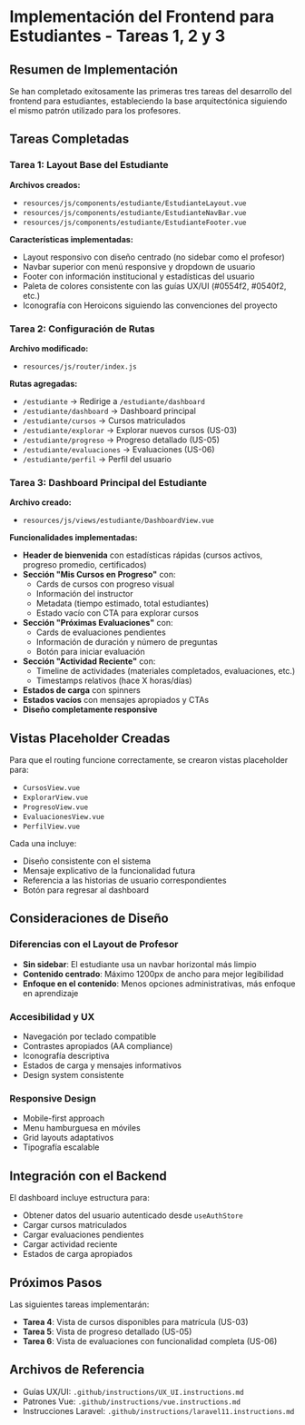 # Implementación del Frontend para Estudiantes - Tareas 1, 2 y 3

## Resumen de Implementación

Se han completado exitosamente las primeras tres tareas del desarrollo del frontend para estudiantes, estableciendo la base arquitectónica siguiendo el mismo patrón utilizado para los profesores.

## Tareas Completadas

### Tarea 1: Layout Base del Estudiante

**Archivos creados:**

- `resources/js/components/estudiante/EstudianteLayout.vue`
- `resources/js/components/estudiante/EstudianteNavBar.vue`
- `resources/js/components/estudiante/EstudianteFooter.vue`

**Características implementadas:**

- Layout responsivo con diseño centrado (no sidebar como el profesor)
- Navbar superior con menú responsive y dropdown de usuario
- Footer con información institucional y estadísticas del usuario
- Paleta de colores consistente con las guías UX/UI (#0554f2, #0540f2, etc.)
- Iconografía con Heroicons siguiendo las convenciones del proyecto

### Tarea 2: Configuración de Rutas

**Archivo modificado:**

- `resources/js/router/index.js`

**Rutas agregadas:**

- `/estudiante` → Redirige a `/estudiante/dashboard`
- `/estudiante/dashboard` → Dashboard principal
- `/estudiante/cursos` → Cursos matriculados
- `/estudiante/explorar` → Explorar nuevos cursos (US-03)
- `/estudiante/progreso` → Progreso detallado (US-05)
- `/estudiante/evaluaciones` → Evaluaciones (US-06)
- `/estudiante/perfil` → Perfil del usuario

### Tarea 3: Dashboard Principal del Estudiante

**Archivo creado:**

- `resources/js/views/estudiante/DashboardView.vue`

**Funcionalidades implementadas:**

- **Header de bienvenida** con estadísticas rápidas (cursos activos, progreso promedio, certificados)
- **Sección "Mis Cursos en Progreso"** con:
  - Cards de cursos con progreso visual
  - Información del instructor
  - Metadata (tiempo estimado, total estudiantes)
  - Estado vacío con CTA para explorar cursos
- **Sección "Próximas Evaluaciones"** con:
  - Cards de evaluaciones pendientes
  - Información de duración y número de preguntas
  - Botón para iniciar evaluación
- **Sección "Actividad Reciente"** con:
  - Timeline de actividades (materiales completados, evaluaciones, etc.)
  - Timestamps relativos (hace X horas/días)
- **Estados de carga** con spinners
- **Estados vacíos** con mensajes apropiados y CTAs
- **Diseño completamente responsive**

## Vistas Placeholder Creadas

Para que el routing funcione correctamente, se crearon vistas placeholder para:

- `CursosView.vue`
- `ExplorarView.vue`
- `ProgresoView.vue`
- `EvaluacionesView.vue`
- `PerfilView.vue`

Cada una incluye:

- Diseño consistente con el sistema
- Mensaje explicativo de la funcionalidad futura
- Referencia a las historias de usuario correspondientes
- Botón para regresar al dashboard

## Consideraciones de Diseño

### Diferencias con el Layout de Profesor

- **Sin sidebar**: El estudiante usa un navbar horizontal más limpio
- **Contenido centrado**: Máximo 1200px de ancho para mejor legibilidad
- **Enfoque en el contenido**: Menos opciones administrativas, más enfoque en aprendizaje

### Accesibilidad y UX

- Navegación por teclado compatible
- Contrastes apropiados (AA compliance)
- Iconografía descriptiva
- Estados de carga y mensajes informativos
- Design system consistente

### Responsive Design

- Mobile-first approach
- Menu hamburguesa en móviles
- Grid layouts adaptativos
- Tipografía escalable

## Integración con el Backend

El dashboard incluye estructura para:

- Obtener datos del usuario autenticado desde `useAuthStore`
- Cargar cursos matriculados
- Cargar evaluaciones pendientes
- Cargar actividad reciente
- Estados de carga apropiados

## Próximos Pasos

Las siguientes tareas implementarán:

- **Tarea 4**: Vista de cursos disponibles para matrícula (US-03)
- **Tarea 5**: Vista de progreso detallado (US-05)
- **Tarea 6**: Vista de evaluaciones con funcionalidad completa (US-06)

## Archivos de Referencia

- Guías UX/UI: `.github/instructions/UX_UI.instructions.md`
- Patrones Vue: `.github/instructions/vue.instructions.md`
- Instrucciones Laravel: `.github/instructions/laravel11.instructions.md`
